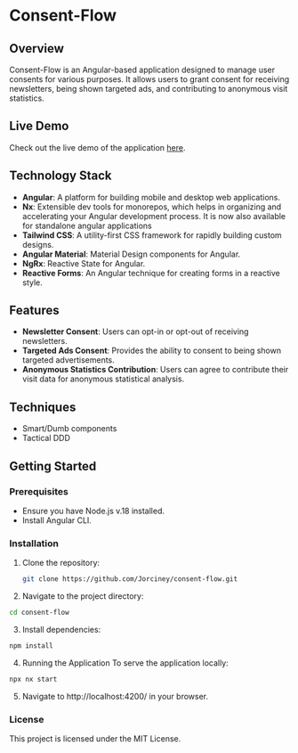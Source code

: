 # Consent-Flow

## Overview
Consent-Flow is an Angular-based application designed to manage user consents for various purposes. It allows users to grant consent for receiving newsletters, being shown targeted ads, and contributing to anonymous visit statistics.

## Live Demo
Check out the live demo of the application [here](https://jorciney.github.io/consent-flow/give-consent).

## Technology Stack
- **Angular**: A platform for building mobile and desktop web applications.
- **Nx**: Extensible dev tools for monorepos, which helps in organizing and accelerating your Angular development process. It is now also available for standalone angular applications
- **Tailwind CSS**: A utility-first CSS framework for rapidly building custom designs.
- **Angular Material**: Material Design components for Angular.
- **NgRx**: Reactive State for Angular.
- **Reactive Forms**: An Angular technique for creating forms in a reactive style.

## Features
- **Newsletter Consent**: Users can opt-in or opt-out of receiving newsletters.
- **Targeted Ads Consent**: Provides the ability to consent to being shown targeted advertisements.
- **Anonymous Statistics Contribution**: Users can agree to contribute their visit data for anonymous statistical analysis.

## Techniques
- Smart/Dumb components
- Tactical DDD

## Getting Started

### Prerequisites
- Ensure you have Node.js v.18 installed.
- Install Angular CLI.

### Installation
1. Clone the repository:
   ```bash
   git clone https://github.com/Jorciney/consent-flow.git

2. Navigate to the project directory:
  ```bash
cd consent-flow
```
3. Install dependencies:
  ```bash
npm install
```
4. Running the Application
To serve the application locally:
  ```bash
npx nx start
```
5. Navigate to http://localhost:4200/ in your browser.
### License
This project is licensed under the MIT License.
